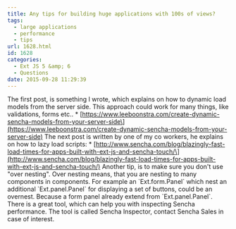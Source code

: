 ```yaml
---
title: Any tips for building huge applications with 100s of views?
tags:
  - large applications
  - performance
  - tips
url: 1628.html
id: 1628
categories:
  - Ext JS 5 &amp; 6
  - Questions
date: 2015-09-28 11:29:39
---
```


The first post, is something I wrote, which explains on how to dynamic load models from the server side. This approach could work for many things, like validations, forms etc.. * \[https://www.leeboonstra.com/create-dynamic-sencha-models-from-your-server-side\](https://www.leeboonstra.com/create-dynamic-sencha-models-from-your-server-side) The next post is written by one of my co workers, he explains on how to lazy load scripts: * \[http://www.sencha.com/blog/blazingly-fast-load-times-for-apps-built-with-ext-js-and-sencha-touch/\](http://www.sencha.com/blog/blazingly-fast-load-times-for-apps-built-with-ext-js-and-sencha-touch/) Another tip, is to make sure you don't use "over nesting". Over nesting means, that you are nesting to many components in components. For example an \`Ext.form.Panel\` which nest an additional \`Ext.panel.Panel\` for displaying a set of buttons, could be an overnest. Because a form panel already extend from \`Ext.panel.Panel\`. There is a great tool, which can help you with inspecting Sencha performance. The tool is called Sencha Inspector, contact Sencha Sales in case of interest.